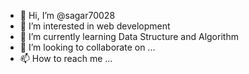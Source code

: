 - 👋 Hi, I’m @sagar70028
- 👀 I’m interested in web development
- 🌱 I’m currently learning Data Structure and Algorithm
- 💞️ I’m looking to collaborate on ...
- 📫 How to reach me ...

<!---
sagar70028/sagar70028 is a ✨ special ✨ repository because its `README.md` (this file) appears on your GitHub profile.
You can click the Preview link to take a look at your changes.
--->
